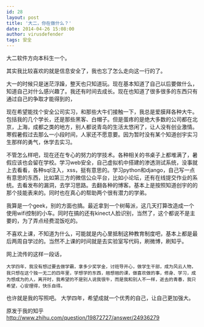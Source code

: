 ```yaml
---
id: 28
layout: post
title: '大二，你在做什么？'
date: 2014-04-26 15:08:00
author: virusdefender
tags: 安全
---
```


大二软件方向本科生一个。

其实我比较喜欢的就是信息安全了，我也忘了怎么走向这一行的了。

大一的时候只是迷茫浮躁，整天也只知道玩。现在基本知道了自己以后要做什么，知道自己对什么感兴趣了。我还有时间去成长。现在也知道了很多很多的东西只有通过自己的争取才能得到的，


现在希望能找个安全公司实习，和那些大牛们接触一下，我总是爱膜拜各种大牛。包括我的几个学长，还是那些黑客、白帽子。但是蛋疼的是绝大多数的公司都在北京，上海，成都之类的地方，别人都说青岛的生活太悠闲了，让人没有创业激情。寒假暑假过去那么一小段时间，人家还不愿意要。因为暂时没有某个知道创宇实习生那样的勇气，休学去实习。

不管怎么样吧，现在还在专心的努力的学技术。各种相关的书桌子上都堆满了，暑假应该也会留在学校。学习web安全，自己虚拟机中搭建的渗透测试系统，没事就上去看看，各种sql注入，xss，挺有意思的。学习python和django，自己写一点有意思的东西，比如第三方的微信公众平台，比如小论坛，还有在线提交作业的系统。去看发布的漏洞，去学习思路。去翻各种的博客。基本上是按照知道创宇的的那个技能表来的。同时也在真心的帮助两个很有潜力的学弟。

我算是一个geek，别的方面也搞。最近拿到一个树莓派，这几天打算改造成一个使用wifi控制的小车。同时在搞的还有kinect人脸识别，当然了，这个都说不是主要的，为了弄点经费混饭吃的。

不喜欢上课，不知道为什么，可能就是内心里抵制这种教育制度吧，基本上都是最后两周自学过的。当然不上课的时间就是去实验室写代码，刷微博，刷知乎。

网上流传的这样一段话，
```
大学四年，我没有想过要去做学霸，拿多少奖学金，讨班导开心，做学生干部，成为风云人物，我只想在这个独一无二的四年里，学想学的东西，翘想翘的课，做喜欢做的事，修身、学习，成为想成为的人，离开时，我希望的不是别人说我很牛，而是我和别人不一样，逝去的青春，我只希望，心安理得，快乐自得。
```
也许就是我的写照吧。
大学四年，希望成就一个优秀的自己，让自己更加强大。
 
原发于我的知乎 http://www.zhihu.com/question/19872727/answer/24936279
